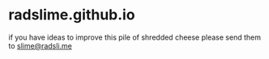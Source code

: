 # radslime.github.io
if you have ideas to improve this pile of shredded cheese please send them to slime@radsli.me
